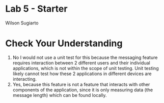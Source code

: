 # Lab 5 - Starter
Wilson Sugiarto
# Check Your Understanding  
1. No I would not use a unit test for this because the messaging feature requires interaction between 2 different users and their individual applications, which is not within the scope of unit testing. Unit testing likely cannot test how these 2 applications in different devices are interacting.
2. Yes, because this feature is not a feature that interacts with other components of the application, since it is only measuring data (the message length) which can be found locally. 

 